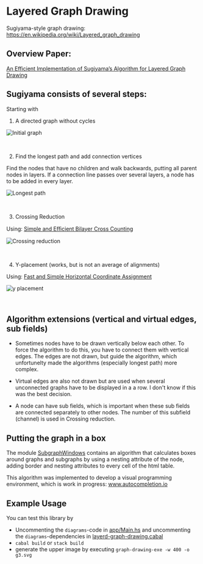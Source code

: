 # Layered Graph Drawing
Sugiyama-style graph drawing: https://en.wikipedia.org/wiki/Layered_graph_drawing

## Overview Paper:
[An Efficient Implementation of Sugiyama’s
Algorithm for Layered Graph Drawing](https://www.elibm.org/ft/10011396000)

## Sugiyama consists of several steps:

Starting with

1. A directed graph without cycles

![Initial graph](https://raw.githubusercontent.com/tkvogt/layered-graph-drawing/main/graphs/g0.svg)

&nbsp;

2. Find the longest path and add connection vertices

Find the nodes that have no children and walk backwards, putting all parent nodes in layers.
If a connection line passes over several layers, a node has to be added in every layer.

![Longest path](https://raw.githubusercontent.com/tkvogt/layered-graph-drawing/main/graphs/g1.svg)

&nbsp;

3. Crossing Reduction

Using: [Simple and Eﬃcient Bilayer Cross Counting](http://ls11-www.cs.tu-dortmund.de/downloads/papers/BJM04.pdf)

![Crossing reduction](https://raw.githubusercontent.com/tkvogt/layered-graph-drawing/main/graphs/g2.svg)

&nbsp;

4. Y-placement (works, but is not an average of alignments)

Using: [Fast and Simple Horizontal Coordinate Assignment](https://kops.uni-konstanz.de/server/api/core/bitstreams/e3f1cd1e-3fd4-422d-852e-77404160f664/content)

![y placement](https://raw.githubusercontent.com/tkvogt/layered-graph-drawing/main/graphs/g3.svg)

&nbsp;

## Algorithm extensions (vertical and virtual edges, sub fields)

* Sometimes nodes have to be drawn vertically below each other. To force the algorithm to do this, you have to connect them with vertical edges. The edges are not drawn, but guide the algorithm, which unfortunelty made the algorithms (especially longest path) more complex.

* Virtual edges are also not drawn but are used when several unconnected graphs have to be displayed in a a row. I don't know if this was the best decision.

* A node can have sub fields, which is important when these sub fields are connected separately to other nodes. The number of this subfield (channel) is used in  Crossing reduction.

## Putting the graph in a box

The module [SubgraphWindows](https://github.com/tkvogt/layered-graph-drawing/blob/main/src/Graph/SubGraphWindows.hs) contains an algorithm that calculates boxes around graphs and subgraphs by using a nesting attribute of the node, adding border and nesting attributes to every cell of the html table.

This algorithm was implemented to develop a visual programming environment, which is work in progress: www.autocompletion.io

## Example Usage
You can test this library by 
 * Uncommenting the ```diagrams```-code in [app/Main.hs](https://github.com/tkvogt/layered-graph-drawing/blob/main/app/Main.hs) and uncommenting the ```diagrams```-dependencies in [layerd-graph-drawing.cabal](https://github.com/tkvogt/layered-graph-drawing/blob/main/layered-graph-drawing.cabal)
 * ```cabal build``` or ```stack build```
 * generate the upper image by executing ```graph-drawing-exe -w 400 -o g3.svg```
 
